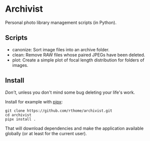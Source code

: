 # Archivist

Personal photo library management scripts (in Python).

## Scripts

- canonize: Sort image files into an archive folder.
- clean: Remove RAW files whose paired JPEGs have been deleted.
- plot: Create a simple plot of focal length distribution for folders of images.

## Install

*Don't*, unless you don't mind some bug deleting your life's work.

Install for example with [pipx](https://github.com/pypa/pipx):

    git clone https://github.com/rthome/archivist.git
    cd archivist
    pipx install .

That will download dependencies and make the application available globally (or at least for the current user).
